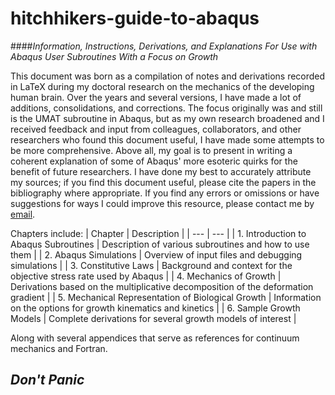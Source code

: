 # hitchhikers-guide-to-abaqus
####_Information, Instructions, Derivations, and Explanations For Use with Abaqus User Subroutines With a Focus on Growth_

This document was born as a compilation of notes and derivations recorded in LaTeX during my doctoral research on the mechanics of the developing human brain.  Over the years and several versions, I have made a lot of additions, consolidations, and corrections.  The focus originally was and still is the UMAT subroutine in Abaqus, but as my own research broadened and I received feedback and input from colleagues, collaborators, and other researchers who found this document useful, I have made some attempts to be more comprehensive.  Above all, my goal is to present in writing a coherent explanation of some of Abaqus' more esoteric quirks for the benefit of future researchers.  I have done my best to accurately attribute my sources; if you find this document useful, please cite the papers in the bibliography where appropriate.  If you find any errors or omissions or have suggestions for ways I could improve this resource, please contact me by [email](maria-holl@nd.edu).

Chapters include:
| Chapter | Description |
| --- | --- |
| 1. Introduction to Abaqus Subroutines | Description of various subroutines and how to use them |
| 2. Abaqus Simulations | Overview of input files and debugging simulations |
| 3. Constitutive Laws | Background and context for the objective stress rate used by Abaqus |
| 4. Mechanics of Growth | Derivations based on the multiplicative decomposition of the deformation gradient |
| 5. Mechanical Representation of Biological Growth | Information on the options for growth kinematics and kinetics |
| 6. Sample Growth Models | Complete derivations for several growth models of interest |

Along with several appendices that serve as references for continuum mechanics and Fortran.


## _Don't Panic_